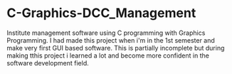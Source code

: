 # C-Graphics-DCC_Management
Institute management software using C programming with Graphics Programming. I had made this project when i'm in the 1st semester and make very first GUI based software. This is partially incomplete but during making tthis project i learned a lot and become more confident in the software development field.

